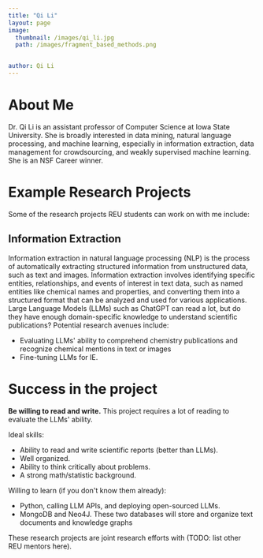 ```yaml
---
title: "Qi Li"
layout: page
image:
  thumbnail: /images/qi_li.jpg
  path: /images/fragment_based_methods.png


author: Qi Li
---
```


# About Me

Dr. Qi Li is an assistant professor of Computer Science at Iowa State University. She is broadly interested in data mining, natural language processing, and machine learning, especially in information extraction, data management for crowdsourcing, and weakly supervised machine learning. She is an NSF Career winner.

# Example Research Projects

Some of the research projects REU students can work on with me include:

## Information Extraction

Information extraction in natural language processing (NLP) is the process of automatically extracting structured information from unstructured data, such as text and images. Information extraction involves identifying specific entities, relationships, and events of interest in text data, such as named entities like chemical names and properties, and converting them into a structured format that can be analyzed and used for various applications. Large Language Models (LLMs) such as ChatGPT can read a lot, but do they have enough domain-specific knowledge to understand scientific publications? Potential research avenues include:

- Evaluating LLMs' ability to comprehend chemistry publications and recognize chemical mentions in text or images
- Fine-tuning LLMs for IE. 


# Success in the project

**Be willing to read and write.** This project requires a lot of reading to evaluate the LLMs' ability.

Ideal skills:

- Ability to read and write scientific reports (better than LLMs).
- Well organized.
- Ability to think critically about problems.  
- A strong math/statistic background. 

Willing to learn (if you don't know them already):

- Python, calling LLM APIs, and deploying open-sourced LLMs. 
- MongoDB and Neo4J. These two databases will store and organize text documents and knowledge graphs
  

These research projects are joint research efforts with (TODO: list other REU
mentors here).
